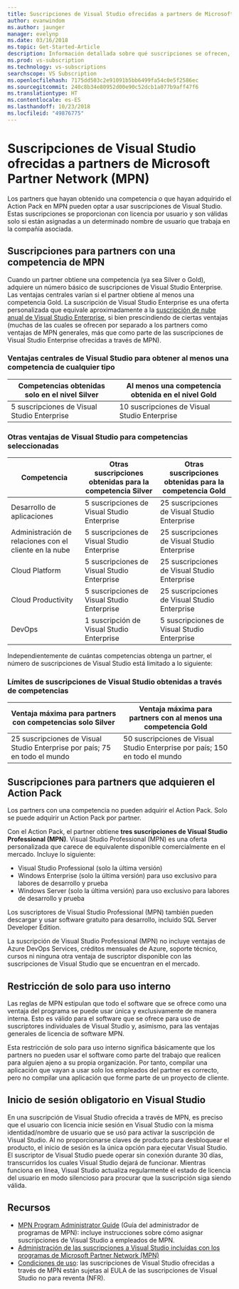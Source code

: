```yaml
---
title: Suscripciones de Visual Studio ofrecidas a partners de Microsoft Partner Network (MPN)
author: evanwindom
ms.author: jaunger
manager: evelynp
ms.date: 03/16/2018
ms.topic: Get-Started-Article
description: Información detallada sobre qué suscripciones se ofrecen, las reglas que se aplican y cuántas suscripciones se ofrecen en MPN.
ms.prod: vs-subscription
ms.technology: vs-subscriptions
searchscope: VS Subscription
ms.openlocfilehash: 7175dd503c2e91091b5bb6499fa54c0e5f2586ec
ms.sourcegitcommit: 240c8b34e80952d00e90c52dcb1a077b9aff47f6
ms.translationtype: HT
ms.contentlocale: es-ES
ms.lasthandoff: 10/23/2018
ms.locfileid: "49876775"
---
```

# <a name="visual-studio-subscriptions-offered-to-partners-in-the-microsoft-partner-network-mpn"></a>Suscripciones de Visual Studio ofrecidas a partners de Microsoft Partner Network (MPN)
Los partners que hayan obtenido una competencia o que hayan adquirido el Action Pack en MPN pueden optar a usar suscripciones de Visual Studio. Estas suscripciones se proporcionan con licencia por usuario y son válidas solo si están asignadas a un determinado nombre de usuario que trabaja en la compañía asociada.

## <a name="subscriptions-for-partners-with-an-mpn-competency"></a>Suscripciones para partners con una competencia de MPN
Cuando un partner obtiene una competencia (ya sea Silver o Gold), adquiere un número básico de suscripciones de Visual Studio Enterprise. Las ventajas centrales varían si el partner obtiene al menos una competencia Gold. La suscripción de Visual Studio Enterprise es una oferta personalizada que equivale aproximadamente a la [suscripción de nube anual de Visual Studio Enterprise](https://visualstudio.microsoft.com/vs/pricing/), si bien prescindiendo de ciertas ventajas (muchas de las cuales se ofrecen por separado a los partners como ventajas de MPN generales, más que como parte de las suscripciones de Visual Studio Enterprise ofrecidas a través de MPN).

### <a name="core-visual-studio-benefit-for-earning-at-least-one-competency-of-any-kind"></a>Ventajas centrales de Visual Studio para obtener al menos una competencia de cualquier tipo

| Competencias obtenidas solo en el nivel Silver               | Al menos una competencia obtenida en el nivel Gold   |
|------------------------------------------------------------|----------------------------------------------------|
| 5 suscripciones de Visual Studio Enterprise                   | 10 suscripciones de Visual Studio Enterprise          |

### <a name="additional-visual-studio-benefit-for-select-competencies"></a>Otras ventajas de Visual Studio para competencias seleccionadas

| Competencia                                  | Otras suscripciones obtenidas para la competencia **Silver** | Otras suscripciones obtenidas para la competencia **Gold** |
|---------------------------------------------|-----------------------------------------------------------|---------------------------------------------------------|
| Desarrollo de aplicaciones                     | 5 suscripciones de Visual Studio Enterprise                  | 25 suscripciones de Visual Studio Enterprise               |
| Administración de relaciones con el cliente en la nube      | 5 suscripciones de Visual Studio Enterprise                  | 25 suscripciones de Visual Studio Enterprise               |
| Cloud Platform                              | 5 suscripciones de Visual Studio Enterprise                  | 25 suscripciones de Visual Studio Enterprise               |
| Cloud Productivity                          | 5 suscripciones de Visual Studio Enterprise                  | 25 suscripciones de Visual Studio Enterprise               |
| DevOps                                      | 1 suscripción de Visual Studio Enterprise                  | 5 suscripciones de Visual Studio Enterprise                |

Independientemente de cuántas competencias obtenga un partner, el número de suscripciones de Visual Studio está limitado a lo siguiente:

### <a name="limits-for-visual-studio-subscriptions-earned-through-competencies"></a>Límites de suscripciones de Visual Studio obtenidas a través de competencias

| Ventaja máxima para partners con competencias solo Silver                   | Ventaja máxima para partners con al menos una competencia Gold               |
|------------------------------------------------------------------------------|------------------------------------------------------------------------------|
| 25 suscripciones de Visual Studio Enterprise por país; 75 en todo el mundo          | 50 suscripciones de Visual Studio Enterprise por país; 150 en todo el mundo         |


## <a name="subscriptions-for-partners-purchasing-the-action-pack"></a>Suscripciones para partners que adquieren el Action Pack
Los partners con una competencia no pueden adquirir el Action Pack. Solo se puede adquirir un Action Pack por partner.

Con el Action Pack, el partner obtiene **tres suscripciones de Visual Studio Professional (MPN)**. Visual Studio Professional (MPN) es una oferta personalizada que carece de equivalente disponible comercialmente en el mercado. Incluye lo siguiente:
- Visual Studio Professional (solo la última versión)
- Windows Enterprise (solo la última versión) para uso exclusivo para labores de desarrollo y prueba
- Windows Server (solo la última versión) para uso exclusivo para labores de desarrollo y prueba

Los suscriptores de Visual Studio Professional (MPN) también pueden descargar y usar software gratuito para desarrollo, incluido SQL Server Developer Edition.

La suscripción de Visual Studio Professional (MPN) no incluye ventajas de Azure DevOps Services, créditos mensuales de Azure, soporte técnico, cursos ni ninguna otra ventaja de suscriptor disponible con las suscripciones de Visual Studio que se encuentran en el mercado.

## <a name="internal-use-only-restriction"></a>Restricción de solo para uso interno
Las reglas de MPN estipulan que todo el software que se ofrece como una ventaja del programa se puede usar única y exclusivamente de manera interna. Esto es válido para el software que se ofrece para uso de suscriptores individuales de Visual Studio y, asimismo, para las ventajas generales de licencia de software MPN.

Esta restricción de solo para uso interno significa básicamente que los partners no pueden usar el software como parte del trabajo que realicen para alguien ajeno a su propia organización. Por tanto, compilar una aplicación que vayan a usar solo los empleados del partner es correcto, pero no compilar una aplicación que forme parte de un proyecto de cliente.

## <a name="sign-in-required-with-visual-studio"></a>Inicio de sesión obligatorio en Visual Studio
En una suscripción de Visual Studio ofrecida a través de MPN, es preciso que el usuario con licencia inicie sesión en Visual Studio con la misma identidad/nombre de usuario que se usó para activar la suscripción de Visual Studio.
Al no proporcionarse claves de producto para desbloquear el producto, el inicio de sesión es la única opción para ejecutar Visual Studio. El suscriptor de Visual Studio puede operar sin conexión durante 30 días, transcurridos los cuales Visual Studio dejará de funcionar. Mientras funciona en línea, Visual Studio actualiza regularmente el estado de licencia del usuario en modo silencioso para procurar que la suscripción siga siendo válida.

## <a name="resources"></a>Recursos

- [MPN Program Administrator Guide](https://assets.microsoft.com/en-us/Program-Administrator-Guide-to-Software-and-Online-Services-Benefits_1.pdf) (Guía del administrador de programas de MPN): incluye instrucciones sobre cómo asignar suscripciones de Visual Studio a empleados de MPN.
- [Administración de las suscripciones a Visual Studio incluidas con los programas de Microsoft Partner Network (MPN)](manage-mpn-subscriptions.md)
- [Condiciones de uso](http://www.microsoft.com/useterms/): las suscripciones de Visual Studio ofrecidas a través de MPN están sujetas al EULA de las suscripciones de Visual Studio no para reventa (NFR).